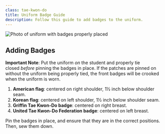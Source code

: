 ```yaml
---
class: tae-kwon-do
title: Uniform Badge Guide
description: Follow this guide to add badges to the uniform.
---
```

![Photo of uniform with badges properly placed](/img/cms/tkd-uniform.jpg)

## Adding Badges

**Important Note**: Put the uniform *on* the student and properly tie closed *before* pinning the badges in place. If the patches are pinned on without the uniform being properly tied, the front badges will be crooked when the uniform is worn.

1. **American flag**: centered on right shoulder, 1½ inch below shoulder seam.
2. **Korean flag**: centered on left shoulder, 1½ inch below shoulder seam.
3. **Griffin Tae Kwon-Do badge**: centered on right breast.
4. **United Tae Kwon-Do Federation badge**: centered on left breast.

Pin the badges in place, and ensure that they are in the correct positions. Then, sew them down.